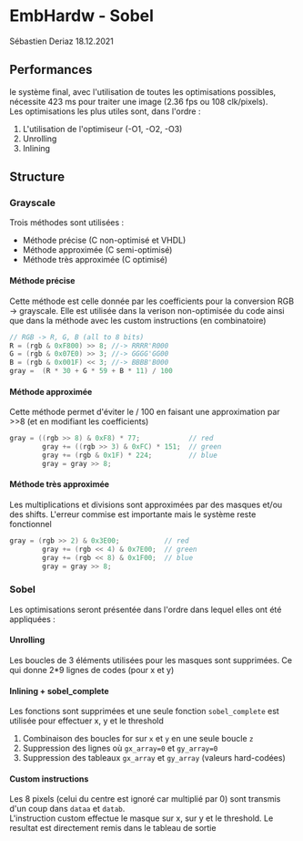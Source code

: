 # EmbHardw - Sobel
Sébastien Deriaz
18.12.2021


## Performances
le système final, avec l'utilisation de toutes les optimisations possibles, nécessite 423 ms pour traiter une image (2.36 fps ou 108 clk/pixels).<br>
Les optimisations les plus utiles sont, dans l'ordre :

1) L'utilisation de l'optimiseur (-O1, -O2, -O3)
2) Unrolling
3) Inlining

## Structure

### Grayscale

Trois méthodes sont utilisées : 

- Méthode précise (C non-optimisé et VHDL)
- Méthode approximée (C semi-optimisé)
- Méthode très approximée (C optimisé)

#### Méthode précise
Cette méthode est celle donnée par les coefficients pour la conversion RGB -> grayscale. Elle est utilisée dans la verison non-optimisée du code ainsi que dans la méthode avec les custom instructions (en combinatoire)
```C
// RGB -> R, G, B (all to 8 bits)
R = (rgb & 0xF800) >> 8; //-> RRRR'R000
G = (rgb & 0x07E0) >> 3; //-> GGGG'GG00
B = (rgb & 0x001F) << 3; //-> BBBB'B000
gray =  (R * 30 + G * 59 + B * 11) / 100
```

#### Méthode approximée

Cette méthode permet d'éviter le / 100 en faisant une approximation par >>8 (et en modifiant les coefficients)

```C
gray = ((rgb >> 8) & 0xF8) * 77;            // red
        gray += ((rgb >> 3) & 0xFC) * 151;  // green
        gray += (rgb & 0x1F) * 224;         // blue
        gray = gray >> 8;
```

#### Méthode très approximée

Les multiplications et divisions sont approximées par des masques et/ou des shifts. L'erreur commise est importante mais le système reste fonctionnel

```C
gray = (rgb >> 2) & 0x3E00;           // red
        gray += (rgb << 4) & 0x7E00;  // green
        gray += (rgb << 8) & 0x1F00;  // blue
        gray = gray >> 8;
```

### Sobel
Les optimisations seront présentée dans l'ordre dans lequel elles ont été appliquées :

#### Unrolling
Les boucles de 3 éléments utilisées pour les masques sont supprimées. Ce qui donne 2*9 lignes de codes (pour x et y)

#### Inlining + sobel_complete
Les fonctions sont supprimées et une seule fonction ``sobel_complete`` est utilisée pour effectuer x, y et le threshold

1) Combinaison des boucles for sur ``x`` et ``y`` en une seule boucle ``z``
2) Suppression des lignes où ``gx_array=0`` et ``gy_array=0``
3) Suppression des tableaux ``gx_array`` et ``gy_array`` (valeurs hard-codées)

#### Custom instructions

Les 8 pixels (celui du centre est ignoré car multiplié par 0) sont transmis d'un coup dans ``dataa`` et ``datab``.<br>
L'instruction custom effectue le masque sur x, sur y et le threshold. Le resultat est directement remis dans le tableau de sortie
